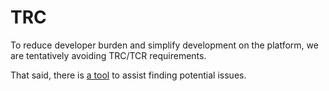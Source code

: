 # TRC

To reduce developer burden and simplify development on the platform, we are tentatively avoiding TRC/TCR requirements.

That said, there is [a tool](devtool.md#trc-tool) to assist finding potential issues.